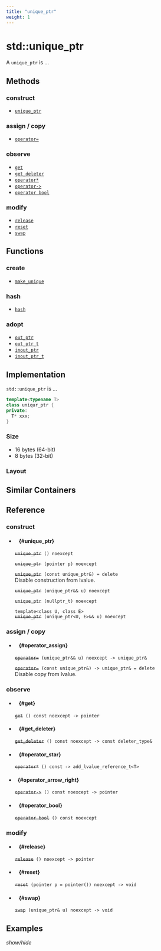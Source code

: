 ```yaml
---
title: "unique_ptr"
weight: 1
---
```


# std::unique_ptr

A `unique_ptr` is ...

## Methods

### construct

- [`unique_ptr`](#unique_ptr)

### assign / copy

- [`operator=`](#operator_assign)

### observe

- [`get`](#get)
- [`get_deleter`](#get_deleter)
- [`operator*`](#operator_star)
- [`operator->`](#operator_arrow_right)
- [`operator bool`](#operator_bool)

### modify

- [`release`](#release)
- [`reset`](#reset)
- [`swap`](#swap)

## Functions

### create

- [`make_unique`](#make_unique)

### hash

- [`hash`](#hash)

### adopt

- [`out_ptr`](#out_ptr)
- [`out_ptr_t`](#out_ptr_t)
- [`inout_ptr`](#inout_ptr)
- [`inout_ptr_t`](#inout_ptr_t)

## Implementation

`std::unique_ptr` is ...

```cpp
template<typename T>
class uniqur_ptr {
private:
  T* xxx;
}
```

### Size

- 16 bytes (64-bit)
- 8 bytes (32-bit)

### Layout

## Similar Containers

## Reference

### construct

- #### ` ` {#unique_ptr}

  ~~`unique_ptr`~~` () noexcept`

  ~~`unique_ptr`~~` (pointer p) noexcept`

  ~~`unique_ptr`~~` (const unique_ptr&) = delete`\
  Disable construction from lvalue.

  ~~`unique_ptr`~~` (unique_ptr&& u) noexcept`

  ~~`unique_ptr`~~` (nullptr_t) noexcept`

  `template<class U, class E>`\
  ~~`unique_ptr`~~` (unique_ptr<U, E>&& u) noexcept`

### assign / copy

- #### ` ` {#operator_assign}

  ~~`operator=`~~` (unique_ptr&& u) noexcept -> unique_ptr&`

  ~~`operator=`~~` (const unique_ptr&) -> unique_ptr& = delete`\
  Disable copy from lvalue.

### observe

- #### ` ` {#get}

  ~~`get`~~` () const noexcept -> pointer`

- #### ` ` {#get_deleter}

  ~~`get_deleter`~~` () const noexcept -> const deleter_type&`

- #### ` ` {#operator_star}

  ~~`operator*`~~` () const -> add_lvalue_reference_t<T>`

- #### ` ` {#operator_arrow_right}

  ~~`operator->`~~` () const noexcept -> pointer`

- #### ` ` {#operator_bool}

  ~~`operator bool`~~` () const noexcept`

### modify

- #### ` ` {#release}

  ~~`release`~~` () noexcept -> pointer`

- #### ` ` {#reset}

  ~~`reset`~~` (pointer p = pointer()) noexcept -> void`

- #### ` ` {#swap}

  ~~`swap`~~` (unique_ptr& u) noexcept -> void`

## Examples

_show/hide_
